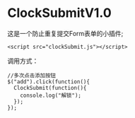 ClockSubmitV1.0
=======================
这是一个防止重复提交Form表单的小插件;

```
<script src="clockSubmit.js"></script>
```
调用方式：
```
//多次点击添加按钮
$("add").click(function(){
  ClockSubmit(function(){
    console.log("解锁");
  });
});
